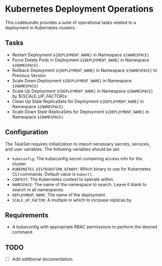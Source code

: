 # Kubernetes Deployment Operations

This codebundle provides a suite of operational tasks related to a deployment in Kubernetes clusters.

## Tasks
- Restart Deployment `${DEPLOYMENT_NAME}` in Namespace `${NAMESPACE}`
- Force Delete Pods in Deployment `${DEPLOYMENT_NAME}` in Namespace `${NAMESPACE}`
- Rollback Deployment `${DEPLOYMENT_NAME}` in Namespace `${NAMESPACE}` to Previous Version
- Scale Down Deployment `${DEPLOYMENT_NAME}` in Namespace `${NAMESPACE}`
- Scale Up Deployment `${DEPLOYMENT_NAME}` in Namespace `${NAMESPACE}` by ${SCALE_UP_FACTOR}x
- Clean Up Stale ReplicaSets for Deployment `${DEPLOYMENT_NAME}` in Namespace `${NAMESPACE}`
- Scale Down Stale ReplicaSets for Deployment `${DEPLOYMENT_NAME}` in Namespace `${NAMESPACE}`


## Configuration
The TaskSet requires initialization to import necessary secrets, services, and user variables. The following variables should be set:

- `kubeconfig`: The kubeconfig secret containing access info for the cluster.
- `KUBERNETES_DISTRIBUTION_BINARY`: Which binary to use for Kubernetes CLI commands. Default value is `kubectl`.
- `CONTEXT`: The Kubernetes context to operate within.
- `NAMESPACE`: The name of the namespace to search. Leave it blank to search in all namespaces.
- `DEPLOYMENT_NAME`: The name of the deployment.
- `SCALE_UP_FACTOR`: A multiple in which to increase replicas by
## Requirements
- A kubeconfig with appropriate RBAC permissions to perform the desired command.

## TODO
- [ ] Add additional documentation.

